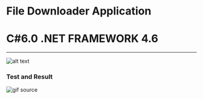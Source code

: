 # File Downloader Application
# C#6.0  .NET FRAMEWORK 4.6

----

![alt text](https://github.com/shtigran/FileDownloaderApplication/blob/master/Downloader.jpg "File Downloader Application")


### Test and Result

![gif source](https://github.com/shtigran/FileDownloaderApplication/blob/master/File%20Downloader.gif)
